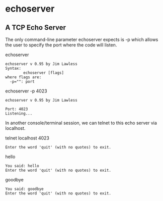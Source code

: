 # echoserver
## A TCP Echo Server

The only command-line parameter echoserver expects is -p which allows the user to specify the port where the code will listen.

echoserver

    echoserver v 0.95 by Jim Lawless
    Syntax:
            echoserver [flags]
    where flags are:
      -p="": port

echoserver -p 4023

    echoserver v 0.95 by Jim Lawless
    
    Port: 4023
    Listening...

In another console/terminal session, we can telnet to this echo server via localhost.

telnet localhost 4023
    
    Enter the word 'quit' (with no quotes) to exit.

hello

    You said: hello
    Enter the word 'quit' (with no quotes) to exit.

goodbye

    You said: goodbye
    Enter the word 'quit' (with no quotes) to exit.
